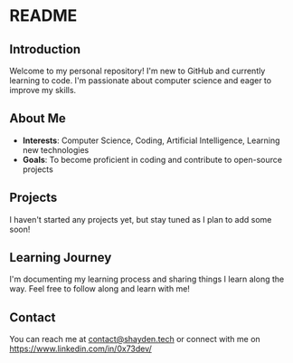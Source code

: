 # README

## Introduction
Welcome to my personal repository! I'm new to GitHub and currently learning to code. I'm passionate about computer science and eager to improve my skills.

## About Me
- **Interests**: Computer Science, Coding, Artificial Intelligence, Learning new technologies
- **Goals**: To become proficient in coding and contribute to open-source projects

## Projects
I haven't started any projects yet, but stay tuned as I plan to add some soon!

## Learning Journey
I'm documenting my learning process and sharing things I learn along the way. Feel free to follow along and learn with me!

## Contact
You can reach me at contact@shayden.tech or connect with me on https://www.linkedin.com/in/0x73dev/
